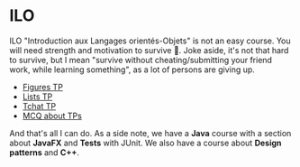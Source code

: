 # ILO

ILO "Introduction aux Langages orientés-Objets" is not an easy course. You will need strength and motivation to survive 👀. <span class="tms">Joke aside, it's not that hard to survive, but I mean "survive without cheating/submitting your friend work, while learning something", as a lot of persons are giving up</span>.

* [Figures TP](figures/index.md)
* [Lists TP](lists/index.md)
* [Tchat TP](tchat/index.md)
* [MCQ about TPs](mcq.md)

And that's all I can do. As a side note, we have a **Java** course with a section about **JavaFX** and **Tests** with JUnit. We also have a course about **Design patterns** and **C++**.